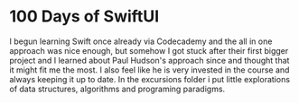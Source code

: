 # 100 Days of SwiftUI

I begun learning Swift once already via Codecademy and the all in one approach was nice enough, but somehow I got stuck after their first bigger project and I learned about Paul Hudson's approach since and thought that it might fit me the most. I also feel like he is very invested in the course and always keeping it up to date. In the excursions folder i put little explorations of data structures, algorithms and programing paradigms.

